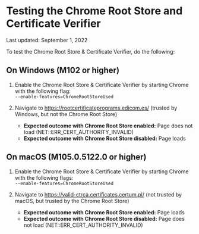 # Testing the Chrome Root Store and Certificate Verifier
Last updated: September 1, 2022

To test the Chrome Root Store & Certificate Verifier, do the following:

## On Windows (M102 or higher)
1. Enable the Chrome Root Store & Certificate Verifier by starting Chrome with
the following flag: <br>`--enable-features=ChromeRootStoreUsed`

2. Navigate to https://rootcertificateprograms.edicom.es/ (trusted by Windows,
but not the Chrome Root Store)
     - **Expected outcome with Chrome Root Store enabled:** Page does not load
     (NET::ERR_CERT_AUTHORITY_INVALID)
     - **Expected outcome with Chrome Root Store disabled:** Page loads

## On macOS (M105.0.5122.0 or higher)
1. Enable the Chrome Root Store & Certificate Verifier by starting Chrome with
the following flags: <br>`--enable-features=ChromeRootStoreUsed`

2. Navigate to https://valid-ctrca.certificates.certum.pl/ (not trusted by
macOS, but trusted by the Chrome Root Store)
     - **Expected outcome with Chrome Root Store enabled:** Page loads
     - **Expected outcome with Chrome Root Store disabled:** Page does not load
     (NET::ERR_CERT_AUTHORITY_INVALID)